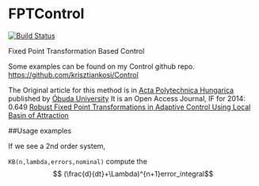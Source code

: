 # FPTControl

[![Build Status](https://travis-ci.org/krisztiankosi/FPTControl.svg?branch=master)](https://travis-ci.org/krisztiankosi/FPTControl)

Fixed Point Transformation Based Control

Some examples can be found on my Control github repo.
https://github.com/krisztiankosi/Control

The Original article for this method is in [Acta Polytechnica Hungarica](http://uni-obuda.hu/journal) published by [Óbuda University](https://www.uni-obuda.hu)
It is an Open Access Journal, IF for 2014: 0.649
[Robust Fixed Point Transformations in Adaptive Control Using Local Basin of Attraction](http://uni-obuda.hu/journal/Tar_Bito_Nadai_Machado_17.pdf)


##Usage examples

If we see a 2nd order system,

```KB(n,lambda,errors,nominal)```
compute the
$$ (\frac{d}{dt}+\Lambda)^{n+1}error_integral$$
